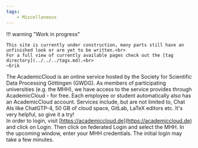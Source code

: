 ```yaml
---
tags:
    - Miscellaneous
---
```


!!! warning "Work in progress"

    This site is currently under construction, many parts still have an unfinished look or are yet to be written.<br>
    For a full view of currently available pages check out the [tag directory](../../../tags.md).<br>
    ~Erik

The AcademicCloud is an online service hosted by the Society for Scientific Data Processing Göttingen (GWDG). As members of participating universities (e.g. the MHH), we have access to the service provides through AcademicCloud - for free. Each employee or student automatically also has an AcademicCloud account. Services include, but are not limited to, Chat AIs like  ChatGTP-4, 50 GB of cloud space, GitLab, LaTeX editors etc. It's very helpful, so give it a try!
<br>
In order to login, visit [https://academiccloud.de](https://academiccloud.de) and click on Login. Then click on federated Login and select the MHH. In the upcoming window, enter your MHH credentials. The initial login may take a few minutes.